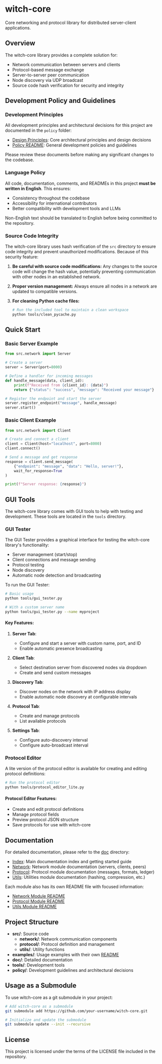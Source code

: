 # witch-core

Core networking and protocol library for distributed server-client applications.

## Overview

The witch-core library provides a complete solution for:
- Network communication between servers and clients
- Protocol-based message exchange
- Server-to-server peer communication
- Node discovery via UDP broadcast
- Source code hash verification for security and integrity

## Development Policy and Guidelines

### Development Principles

All development principles and architectural decisions for this project are documented in the `policy` folder:
- [Design Principles](./policy/DESIGN_PRINCIPLES.md): Core architectural principles and design decisions
- [Policy README](./policy/README.md): General development policies and guidelines

Please review these documents before making any significant changes to the codebase.

### Language Policy

All code, documentation, comments, and READMEs in this project **must be written in English**. This ensures:
- Consistency throughout the codebase
- Accessibility for international contributors
- Better compatibility with development tools and LLMs

Non-English text should be translated to English before being committed to the repository.

### Source Code Integrity

The witch-core library uses hash verification of the `src` directory to ensure code integrity and prevent unauthorized modifications. Because of this security feature:

1. **Be careful with source code modifications:**
   Any changes to the source code will change the hash value, potentially preventing communication with other nodes in an established network.

2. **Proper version management:**
   Always ensure all nodes in a network are updated to compatible versions.

3. **For cleaning Python cache files:**
   ```bash
   # Run the included tool to maintain a clean workspace
   python tools/clean_pycache.py
   ```

## Quick Start

### Basic Server Example

```python
from src.network import Server

# Create a server
server = Server(port=8000)

# Define a handler for incoming messages
def handle_message(data, client_id):
    print(f"Received from {client_id}: {data}")
    return {"status": "success", "message": "Received your message"}

# Register the endpoint and start the server
server.register_endpoint("message", handle_message)
server.start()
```

### Basic Client Example

```python
from src.network import Client

# Create and connect a client
client = Client(host="localhost", port=8000)
client.connect()

# Send a message and get response
response = client.send_message(
    {"endpoint": "message", "data": "Hello, server!"},
    wait_for_response=True
)

print(f"Server response: {response}")
```

## GUI Tools

The witch-core library comes with GUI tools to help with testing and development. These tools are located in the `tools` directory.

### GUI Tester

The GUI Tester provides a graphical interface for testing the witch-core library's functionality:

- Server management (start/stop)
- Client connections and message sending
- Protocol testing
- Node discovery
- Automatic node detection and broadcasting

To run the GUI Tester:

```bash
# Basic usage
python tools/gui_tester.py

# With a custom server name
python tools/gui_tester.py --name myproject
```

#### Key Features:

1. **Server Tab**:
   - Configure and start a server with custom name, port, and ID
   - Enable automatic presence broadcasting

2. **Client Tab**:
   - Select destination server from discovered nodes via dropdown
   - Create and send custom messages

3. **Discovery Tab**:
   - Discover nodes on the network with IP address display
   - Enable automatic node discovery at configurable intervals

4. **Protocol Tab**:
   - Create and manage protocols
   - List available protocols

5. **Settings Tab**:
   - Configure auto-discovery interval
   - Configure auto-broadcast interval

### Protocol Editor

A lite version of the protocol editor is available for creating and editing protocol definitions:

```bash
# Run the protocol editor
python tools/protocol_editor_lite.py
```

#### Protocol Editor Features:

- Create and edit protocol definitions
- Manage protocol fields
- Preview protocol JSON structure
- Save protocols for use with witch-core

## Documentation

For detailed documentation, please refer to the [doc](./doc/) directory:

- [Index](./doc/index.md): Main documentation index and getting started guide
- [Network](./doc/network.md): Network module documentation (servers, clients, peers)
- [Protocol](./doc/protocol.md): Protocol module documentation (messages, formats, ledger)
- [Utils](./doc/utils.md): Utilities module documentation (hashing, compression, etc.)

Each module also has its own README file with focused information:

- [Network Module README](./src/network/README.md)
- [Protocol Module README](./src/protocol/README.md)
- [Utils Module README](./src/utils/README.md)

## Project Structure

- **src/**: Source code
  - **network/**: Network communication components
  - **protocol/**: Protocol definition and management
  - **utils/**: Utility functions
- **examples/**: Usage examples with their own [README](./examples/README.md)
- **doc/**: Detailed documentation
- **tools/**: Development tools
- **policy/**: Development guidelines and architectural decisions

## Usage as a Submodule

To use witch-core as a git submodule in your project:

```bash
# Add witch-core as a submodule
git submodule add https://github.com/your-username/witch-core.git

# Initialize and update the submodule
git submodule update --init --recursive
```

## License

This project is licensed under the terms of the LICENSE file included in the repository.
